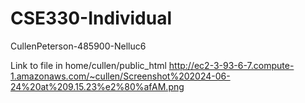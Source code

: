 # CSE330-Individual
CullenPeterson-485900-Nelluc6

Link to file in home/cullen/public_html
http://ec2-3-93-6-7.compute-1.amazonaws.com/~cullen/Screenshot%202024-06-24%20at%209.15.23%e2%80%afAM.png
